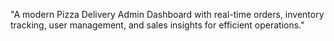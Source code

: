 "A modern Pizza Delivery Admin Dashboard with real-time orders, inventory tracking, user management, and sales insights for efficient operations."
